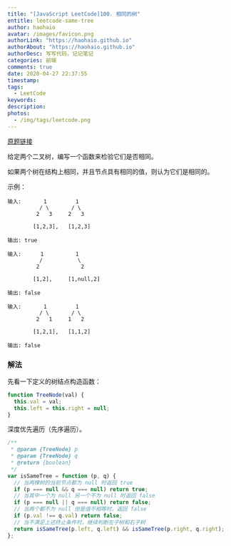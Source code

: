 ```yaml
---
title: "[JavaScript LeetCode]100. 相同的树"
entitle: leetcode-same-tree
author: haohaio
avatar: /images/favicon.png
authorLink: "https://haohaio.github.io"
authorAbout: "https://haohaio.github.io"
authorDesc: 写写代码，记记笔记
categories: 前端
comments: true
date: 2020-04-27 22:37:55
timestamp:
tags:
  - LeetCode
keywords:
description:
photos:
  - /img/tags/leetcode.png
---
```


[原题链接](https://leetcode-cn.com/problems/same-tree/)

给定两个二叉树，编写一个函数来检验它们是否相同。

如果两个树在结构上相同，并且节点具有相同的值，则认为它们是相同的。

示例：

```code
输入:       1         1
          / \       / \
         2   3     2   3

        [1,2,3],   [1,2,3]

输出: true

输入:      1          1
          /           \
         2             2

        [1,2],     [1,null,2]

输出: false

输入:       1         1
          / \       / \
         2   1     1   2

        [1,2,1],   [1,1,2]

输出: false
```

### 解法

先看一下定义的树结点构造函数：

```js
function TreeNode(val) {
  this.val = val;
  this.left = this.right = null;
}
```

深度优先遍历（先序遍历）。

```js
/**
 * @param {TreeNode} p
 * @param {TreeNode} q
 * @return {boolean}
 */
var isSameTree = function (p, q) {
  // 当两棵树的当前节点都为 null 时返回 true
  if (p === null && q === null) return true;
  // 当其中一个为 null 另一个不为 null 时返回 false
  if (p === null || q === null) return false;
  // 当两个都不为 null 但是值不相等时，返回 false
  if (p.val !== q.val) return false;
  // 当不满足上述终止条件时，继续判断左子树和右子树
  return isSameTree(p.left, q.left) && isSameTree(p.right, q.right);
};
```
